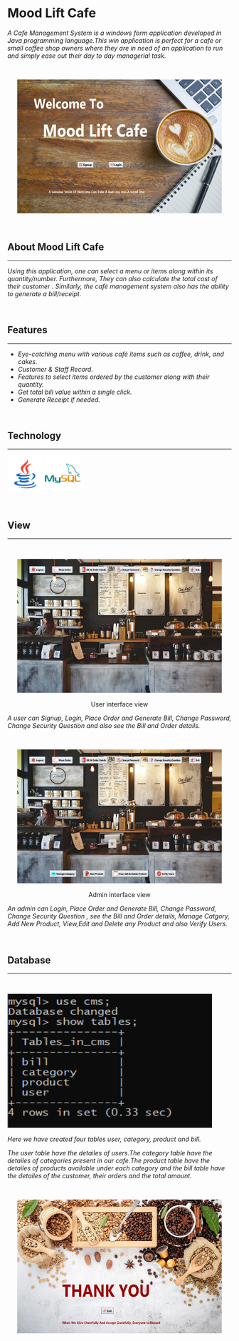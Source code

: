 # Mood Lift Cafe

*A Cafe Management System is a windows form application developed in Java programming language.This win application is perfect for a cafe or small coffee shop owners where they are in need of an application to run and simply ease out their day to day managerial task.*

<p>&nbsp;</p>
<p align="center">
  <img width="460" height="300" src="readme images\welcome.png">
</p>
<p>&nbsp;</p>

## About Mood Lift Cafe 
-----------------------------
  *Using this application, one can select a menu or items along within its quantity/number. Furthermore, They can also calculate the total cost of their customer . Similarly, the café management system also has the ability to generate a bill/receipt.*
<p>&nbsp;</p>

## Features 
----------
* *Eye-catching menu with various café items such as coffee, drink, and cakes.*
* *Customer  & Staff Record.*
* *Features to select items ordered by the customer along with their quantity.*
* *Get total bill value within a single click.*
* *Generate Receipt if needed.*
<p>&nbsp;</p>

## Technology 
----------

<p align="left">
    <img src="readme images\java.png" width="80" height="80">
    <img src="readme images\mysql.png" width="80" height="80">
    
    
</p>
<p>&nbsp;</p>

## View 
----------
<p>&nbsp;</p>
<p align="center">
<img width="460" height="300" src="readme images\user view.png">
<p align="center">
User interface view

*A user can Signup, Login, Place Order and Generate Bill, Change Password, Change Security Question and also see the Bill and Order details.*
</p>
</p>
<p>&nbsp;</p>
<p align="center">
<img width="460" height="300" src="readme images\admin view.png">
<p align="center">
Admin interface view

*An admin can Login, Place Order and Generate Bill, Change Password, Change Security Question ,  see the Bill and Order details, Manage Catgory, Add New Product, View,Edit and Delete any Product and also Verify Users.*
</p>
</p>
<p>&nbsp;</p>

## Database 
----------
<p>&nbsp;</p>
<img width="460" height="300" src="readme images\tables.PNG">

*Here we have created four tables user, category, product and bill.* 

*The user table have the detailes of users.The category table have the detailes of categories present in our cafe.The product table have the detailes of products available under each category and the bill table have the detailes of the customer, their orders and the total amount.*

<p>&nbsp;</p>
<p align="center">
  <img width="460" height="300" src="readme images\thankyou.png">
</p>



